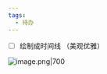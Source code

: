 ```yaml
---
tags:
  - 待办
---
```

- [ ] 绘制成时间线 （美观优雅）

![image.png|700](https://fig-1321973591.cos.ap-nanjing.myqcloud.com/20241111112701.png)
